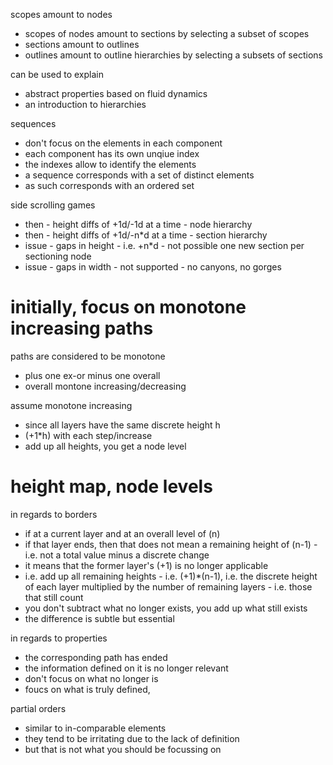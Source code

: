 
scopes amount to nodes
- scopes of nodes amount to sections
  by selecting a subset of scopes
- sections amount to outlines
- outlines amount to outline hierarchies
  by selecting a subsets of sections

can be used to explain
- abstract properties based on fluid dynamics
- an introduction to hierarchies

sequences
- don't focus on the elements in each component
- each component has its own unqiue index
- the indexes allow to identify the elements
- a sequence corresponds with a set of distinct elements
- as such corresponds with an ordered set

side scrolling games
- then - height diffs of +1d/-1d at a time - node hierarchy
- then - height diffs of +1d/-n*d at a time - section hierarchy
- issue - gaps in height - i.e. +n*d - not possible
  one new section per sectioning node
- issue - gaps in width - not supported - no canyons, no gorges

# initially, focus on monotone increasing paths

paths are considered to be monotone
- plus one ex-or minus one overall
- overall montone increasing/decreasing

assume monotone increasing
- since all layers have the same discrete height h
- (+1*h) with each step/increase
- add up all heights, you get a node level

# height map, node levels

in regards to borders
- if at a current layer and at an overall level of (n)
- if that layer ends, then that does not mean a remaining height
  of (n-1) - i.e. not a total value minus a discrete change
- it means that the former layer's (+1) is no longer applicable
- i.e. add up all remaining heights - i.e. (+1)*(n-1),
  i.e. the discrete height of each layer multiplied by the
  number of remaining layers - i.e. those that still count
- you don't subtract what no longer exists,
  you add up what still exists
- the difference is subtle but essential

in regards to properties
- the corresponding path has ended
- the information defined on it is no longer relevant
- don't focus on what no longer is
- foucs on what is truly defined,

partial orders
- similar to in-comparable elements
- they tend to be irritating due to the lack of definition
- but that is not what you should be focussing on
